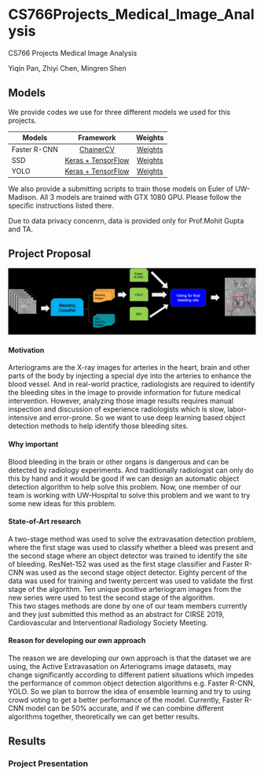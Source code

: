 # CS766Projects_Medical_Image_Analysis
CS766  Projects Medical Image Analysis

Yiqin Pan, Zhiyi Chen, Mingren Shen

## Models

We provide codes we use for three different models we used for this projects.

| Models        |      Framework     |       Weights           | 
| ---------------- |:-------------------------------------------------------------------:|:-------------------------------------------------------------:| 
| Faster R-CNN   |   [ChainerCV](https://github.com/chainer/chainercv/tree/master/examples/faster_rcnn)   | [Weights](https://drive.google.com/a/wisc.edu/file/d/1nLUmV_aFQP74gn6lGTJ2byojG5rD7OIx/view?usp=sharing)   |
| SSD   | [Keras + TensorFlow](https://github.com/qqwweee/keras-yolo3)    | [Weights](https://drive.google.com/a/wisc.edu/file/d/1TqsYJCWyrOGUtnqnIf82UWdeagtz--v6/view?usp=sharing)    | 
| YOLO | [Keras + TensorFlow](https://github.com/pierluigiferrari/ssd_keras)        | [Weights]()     | 

We also provide a submitting scripts to train those models on Euler of UW-Madison. All 3 models are trained with GTX 1080 GPU. Please follow the specific instructions listed there.

Due to data privacy concenrn, data is provided only for Prof.Mohit Gupta and TA.

## Project Proposal

![Project Pipeline](Archive/project_structure.jpg)

#### Motivation

Arteriograms are the X-ray images for arteries in the heart, brain and other parts of the body by injecting a special dye into the arteries to enhance the blood vessel. And in real-world practice, radiologists are required to identify the bleeding sites in the image to provide information for future medical intervention. However, analyzing those image results requires manual inspection and discussion of experience radiologists which is slow, labor-intensive and error-prone. So we want to use deep learning based object detection methods to help identify those bleeding sites. 

#### Why important

Blood bleeding in the brain or other organs is dangerous and can be detected by radiology experiments. And traditionally radiologist can only do this by hand and it would be good if we can design an automatic object detection algorithm to help solve this problem. Now, one member of our team is working with UW-Hospital to solve this problem and we want to try some new ideas for this problem.

#### State-of-Art research

A two-stage method was used to solve the extravasation detection problem, where the first stage was used to classify whether a bleed was present and the second stage where an object detector was trained to identify the site of bleeding. ResNet-152 was used as the first stage classifier and Faster R-CNN was used as the second stage object detector. Eighty percent of the data was used for training and twenty percent was used to validate the first stage of the algorithm. Ten unique positive arteriogram images from the new series were used to test the second stage of the algorithm.  
This two stages methods are done by one of our team members currently and they just submitted this method as an abstract for CIRSE 2019, Cardiovascular and Interventional Radiology Society Meeting.

#### Reason for developing our own approach

The reason we are developing our own approach is that the dataset we are using, the Active Extravasation on Arteriograms image datasets, may change significantly according to different patient situations which impedes the performance of common object detection algorithms e.g. Faster R-CNN, YOLO. So we plan to borrow the idea of ensemble learning and try to using crowd voting to get a better performance of the model. Currently, Faster R-CNN model can be 50% accurate, and if we can combine different algorithms together, theoretically we can get better results.

## Results

### Project Presentation
